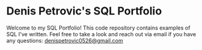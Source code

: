 # Denis Petrovic's SQL Portfolio

Welcome to my SQL Portfolio! This code repository contains examples of SQL I've written. Feel free to take a look and reach out via email if you have any questions: denispetrovic0526@gmail.com
